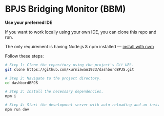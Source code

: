 # BPJS Bridging Monitor (BBM)

**Use your preferred IDE**

If you want to work locally using your own IDE, you can clone this repo and run.

The only requirement is having Node.js & npm installed — [install with nvm](https://github.com/nvm-sh/nvm#installing-and-updating)

Follow these steps:

```sh
# Step 1: Clone the repository using the project's Git URL.
git clone https://github.com/kurniawan1933/dashbordBPJS.git

# Step 2: Navigate to the project directory.
cd dashbordBPJS

# Step 3: Install the necessary dependencies.
npm i

# Step 4: Start the development server with auto-reloading and an instant preview.
npm run dev
```
